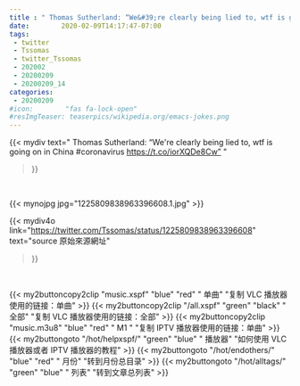 ```yaml
---
title : " Thomas Sutherland: “We&#39;re clearly being lied to, wtf is going on in China #coronavirus https://t.co/iorXQDe8Cw”  "
date:        2020-02-09T14:17:47-07:00
tags:
 - twitter
 - Tssomas
 - twitter_Tssomas
 - 202002
 - 20200209
 - 20200209_14
categories:
 - 20200209
#icon:        "fas fa-lock-open"
#resImgTeaser: teaserpics/wikipedia.org/emacs-jokes.png
---
```


{{< mydiv text=" Thomas Sutherland: “We&#39;re clearly being lied to, wtf is going on in China #coronavirus https://t.co/iorXQDe8Cw”  "
>}}
<br>


 {{< mynojpg jpg="1225809838963396608.1.jpg" >}}<br> 



{{< mydiv4o link="https://twitter.com/Tssomas/status/1225809838963396608"
text="source 原始來源網址"
>}}


<br>



{{< my2buttoncopy2clip "music.xspf"        "blue"   "red"    " 单曲"  "复制 VLC 播放器使用的链接：单曲" >}} {{< my2buttoncopy2clip "/all.xspf"         "green"  "black"  " 全部"  "复制 VLC 播放器使用的链接：全部" >}} {{< my2buttoncopy2clip "music.m3u8"        "blue"   "red"    " M1 "    "复制 IPTV 播放器使用的链接：单曲" >}} {{< my2buttongoto      "/hot/helpxspf/"    "green"  "blue"   " 播放器" "如何使用 VLC 播放器或者 IPTV 播放器的教程" >}} {{< my2buttongoto      "/hot/endothers/"   "blue"   "red"    " 月份"   "转到月份总目录" >}} {{< my2buttongoto      "/hot/alltags/"     "green"  "blue"   " 列表"   "转到文章总列表" >}} 
